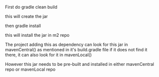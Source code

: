 
First do
gradle clean build

this will create the jar

then
gradle install

this will install the jar in m2 repo

The project adding this as dependency can look for this jar in mavenCentral() as mentioned in it's build.gradle file
if it does not find it there, it can also look for it in mavenLocal()

However this jar needs to be pre-built and installed in either mavenCentral repo or mavenLocal repo
